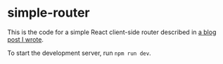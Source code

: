 # simple-router

This is the code for a simple React client-side router described in [a blog post I wrote](https://jonwebb.dev/post/spa-router-react).

To start the development server, run `npm run dev`.
